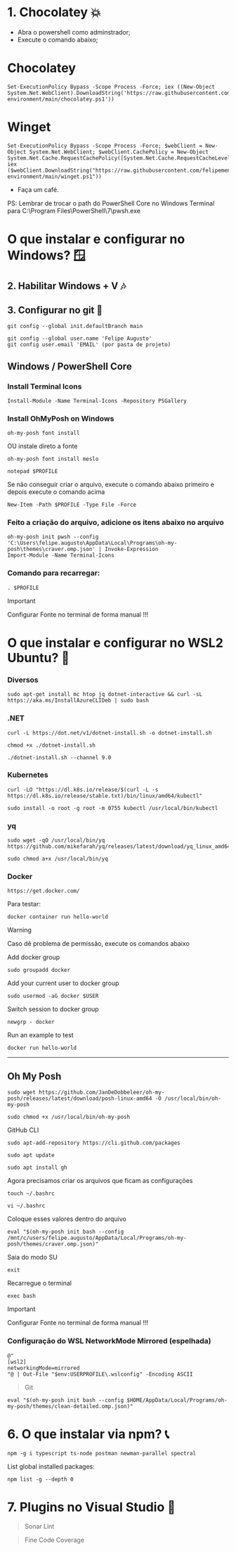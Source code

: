# 1. Chocolatey :boom:

+ Abra o powershell como adminstrador;
+ Execute o comando abaixo;

# Chocolatey
````
Set-ExecutionPolicy Bypass -Scope Process -Force; iex ((New-Object System.Net.WebClient).DownloadString('https://raw.githubusercontent.com/felipementel/my-environment/main/chocolatey.ps1'))
````
# Winget
````
Set-ExecutionPolicy Bypass -Scope Process -Force; $webClient = New-Object System.Net.WebClient; $webClient.CachePolicy = New-Object System.Net.Cache.RequestCachePolicy([System.Net.Cache.RequestCacheLevel]::NoCacheNoStore); iex ($webClient.DownloadString("https://raw.githubusercontent.com/felipementel/my-environment/main/winget.ps1"))
````
+ Faça um café.

PS: Lembrar de trocar o path do PowerShell Core no Windows Terminal para C:\Program Files\PowerShell\7\pwsh.exe

# O que instalar e configurar no Windows? 🪟
## 2. Habilitar Windows + V :notes:

## 3. Configurar no git :cop:

````git
git config --global init.defaultBranch main

git config --global user.name 'Felipe Augusto'
git config user.email 'EMAIL' (por pasta de projeto)
````
## Windows / PowerShell Core

### Install Terminal Icons

````
Install-Module -Name Terminal-Icons -Repository PSGallery
````
### Install OhMyPosh on Windows
````
oh-my-posh font install
````
  OU instale direto a fonte
````
oh-my-posh font install meslo
````
````     
notepad $PROFILE
````
Se não conseguir criar o arquivo, execute o comando abaixo primeiro e depois execute o comando acima
````   
New-Item -Path $PROFILE -Type File -Force
````
### Feito a criação do arquivo, adicione os itens abaixo no arquivo
````
oh-my-posh init pwsh --config 'C:\Users\felipe.augusto\AppData\Local\Programs\oh-my-posh\themes\craver.omp.json' | Invoke-Expression
Import-Module -Name Terminal-Icons
````

### Comando para recarregar:
````
. $PROFILE
````

> [!IMPORTANT]
> Configurar Fonte no terminal de forma manual !!!

# O que instalar e configurar no WSL2 Ubuntu? 🐧
### Diversos
````
sudo apt-get install mc htop jq dotnet-interactive && curl -sL https://aka.ms/InstallAzureCLIDeb | sudo bash
````
### .NET
````
curl -L https://dot.net/v1/dotnet-install.sh -o dotnet-install.sh
````
````
chmod +x ./dotnet-install.sh
````
````
./dotnet-install.sh --channel 9.0
````
### Kubernetes
````
curl -LO "https://dl.k8s.io/release/$(curl -L -s https://dl.k8s.io/release/stable.txt)/bin/linux/amd64/kubectl"
````
````
sudo install -o root -g root -m 0755 kubectl /usr/local/bin/kubectl
````
### yq
````
sudo wget -qO /usr/local/bin/yq https://github.com/mikefarah/yq/releases/latest/download/yq_linux_amd64
````
````
sudo chmod a+x /usr/local/bin/yq
````
### Docker
````
https://get.docker.com/
````
Para testar:
````
docker container run hello-world
````

> [!WARNING]
> Caso dê problema de permissão, execute os comandos abaixo

Add docker group
````
sudo groupadd docker
````
Add your current user to docker group
````
sudo usermod -aG docker $USER
````
Switch session to docker group
````
newgrp - docker
````
Run an example to test
````
docker run hello-world
````
---
## Oh My Posh
````
sudo wget https://github.com/JanDeDobbeleer/oh-my-posh/releases/latest/download/posh-linux-amd64 -O /usr/local/bin/oh-my-posh
````
````
sudo chmod +x /usr/local/bin/oh-my-posh
````

GitHub CLI
````
sudo apt-add-repository https://cli.github.com/packages
````
````
sudo apt update
````
````
sudo apt install gh
````
Agora precisamos criar os arquivos que ficam as configurações
````
touch ~/.bashrc
````
````
vi ~/.bashrc
````
Coloque esses valores dentro do arquivo
````
eval "$(oh-my-posh init bash --config /mnt/c/users/felipe.augusto/AppData/Local/Programs/oh-my-posh/themes/craver.omp.json)"
````
Saia do modo SU
````
exit
````
Recarregue o terminal
````
exec bash
````
> [!IMPORTANT]
> Configurar Fonte no terminal de forma manual !!!

### Configuração do WSL NetworkMode Mirrored (espelhada)

````
@"
[wsl2]
networkingMode=mirrored
"@ | Out-File "$env:USERPROFILE\.wslconfig" -Encoding ASCII
````

> Git
````
eval "$(oh-my-posh init bash --config $HOME/AppData/Local/Programs/oh-my-posh/themes/clean-detailed.omp.json)"
````

# 6. O que instalar via npm? :telephone_receiver:

````node
npm -g i typescript ts-node postman newman-parallel spectral
````
List global installed packages: 
````node
npm list -g --depth 0
````

# 7. Plugins no Visual Studio :mushroom:
> Sonar Lint

> Fine Code Coverage
